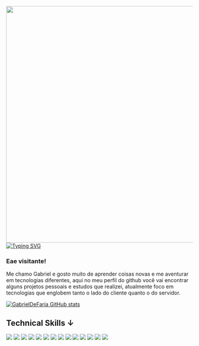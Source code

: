 <img align="right" height="640em" src="https://i.pinimg.com/564x/42/a1/c3/42a1c3b4977b80412fe8342cc6105847.jpg"/> 

[![Typing SVG](https://readme-typing-svg.demolab.com?font=arial+&weight=900&size=30&duration=2000&pause=&color=F7F7F7&center=true&vCenter=true&width=435&lines=Programador;Fullstack)](https://git.io/typing-svg)
<div>

### Eae visitante!
 Me chamo Gabriel e gosto muito de aprender coisas novas e me aventurar em tecnologias diferentes,
 aqui no meu perfil do github você vai encontrar alguns projetos pessoais e estudos que realizei, 
 atualmente foco em tecnologias que englobem tanto o lado do cliente quanto o do servidor.
 
<div/>

[![GabrielDeFaria GitHub stats](https://github-readme-stats.vercel.app/api?username=GabrielDeFaria&show_icons=true&theme=swift&rank_icon=github)](https://github.com/anuraghazra/github-readme-stats)⠀⠀⠀⠀⠀⠀⠀⠀⠀⠀⠀
 
## Technical Skills ↓

<img src="https://img.shields.io/badge/JavaScript-fff?style=for-the-badge&logo=javascript&logoColor=black"/>
<img src="https://img.shields.io/badge/React-fff?style=for-the-badge&logo=react&logoColor=black"/>
<img src="https://img.shields.io/badge/CSS3-fff?style=for-the-badge&logo=css3&logoColor=black"/>
<img src="https://img.shields.io/badge/HTML5-fff?style=for-the-badge&logo=html5&logoColor=black"/>
<img src="https://img.shields.io/badge/Node.js-fff?style=for-the-badge&logo=node.js&logoColor=black"/>
<img src="https://img.shields.io/badge/Express.js-fff?style=for-the-badge"/>
<img src="https://img.shields.io/badge/asterisk-fff?style=for-the-badge"/>
<img src="https://img.shields.io/badge/MongoDB-fff?style=for-the-badge&logo=mongodb&logoColor=black"/>
 <img src="https://img.shields.io/badge/MySQL-fff?style=for-the-badge&logo=mysql&logoColor=black"/>
<img src="https://img.shields.io/badge/Jest-fff?style=for-the-badge&logo=Jest&logoColor=black"/>
<img src="https://img.shields.io/badge/GIT-fff?style=for-the-badge&logo=git&logoColor=black"/>
<img src="https://img.shields.io/badge/GitHub-fff?style=for-the-badge&logo=github&logoColor=black"/>
<img src="https://img.shields.io/badge/Notion-fff?style=for-the-badge&logo=notion&logoColor=black"/>
<img src="https://img.shields.io/badge/Figma-fff?style=for-the-badge&logo=figma&logoColor=black"/>

                      

